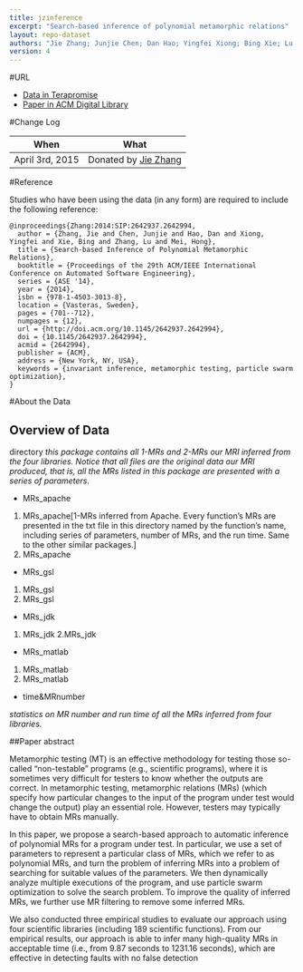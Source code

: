 ```yaml
---
title: jzinference
excerpt: "Search-based inference of polynomial metamorphic relations"
layout: repo-dataset
authors: "Jie Zhang; Junjie Chen; Dan Hao; Yingfei Xiong; Bing Xie; Lu Zhang; Hong Mei"
version: 4
---
```


#URL

* [Data in Terapromise](https://terapromise.csc.ncsu.edu:8443/!/#repo/view/head/other/jzinference)
* [Paper in ACM Digital Library](http://dl.acm.org/citation.cfm?id=2642994)

#Change Log

When | What
---- | ----
 April 3rd, 2015 | Donated by [Jie Zhang](/repo/people/data-donors/promise4.html)

#Reference

Studies who have been using the data (in any form) are required to include the following reference:

```
@inproceedings{Zhang:2014:SIP:2642937.2642994,
  author = {Zhang, Jie and Chen, Junjie and Hao, Dan and Xiong, Yingfei and Xie, Bing and Zhang, Lu and Mei, Hong},
  title = {Search-based Inference of Polynomial Metamorphic Relations},
  booktitle = {Proceedings of the 29th ACM/IEEE International Conference on Automated Software Engineering},
  series = {ASE '14},
  year = {2014},
  isbn = {978-1-4503-3013-8},
  location = {Vasteras, Sweden},
  pages = {701--712},
  numpages = {12},
  url = {http://doi.acm.org/10.1145/2642937.2642994},
  doi = {10.1145/2642937.2642994},
  acmid = {2642994},
  publisher = {ACM},
  address = {New York, NY, USA},
  keywords = {invariant inference, metamorphic testing, particle swarm optimization},
}
```

#About the Data

## Overview of Data

directory
*this package contains all 1-MRs and 2-MRs our MRI inferred from the four libraries. Notice that all files are the original data our MRI produced, that is, all the MRs listed in this package are presented with a series of parameters.*
* MRs_apache
 1. MRs_apache[1-MRs inferred from Apache. Every function’s MRs are presented in the txt file in this directory named by the function’s name, including series of parameters, number of MRs, and the run time. Same to the other similar packages.]
 2. MRs_apache
* MRs_gsl
 1. MRs_gsl
 2. MRs_gsl
* MRs_jdk	
 1. MRs_jdk
 2.MRs_jdk
* MRs_matlab
 1. MRs_matlab
 2. MRs_matlab
* time&MRnumber

*statistics on MR number and run time of all the MRs inferred from four libraries.*

##Paper abstract

Metamorphic testing (MT) is an effective methodology for testing those so-called “non-testable” programs (e.g., scientific programs), where it is sometimes very difficult for testers to know whether the outputs are correct. In metamorphic testing, metamorphic relations (MRs) (which specify how particular changes to the input of the program under test would change the output) play an essential role. However, testers may typically have to obtain MRs manually.

In this paper, we propose a search-based approach to automatic inference of polynomial MRs for a program under test. In particular, we use a set of parameters to represent a particular class of MRs, which we refer to as polynomial MRs, and turn the problem of inferring MRs into a problem of searching for suitable values of the parameters. We then dynamically analyze multiple executions of the program, and use particle swarm optimization to solve the search problem. To improve the quality of inferred MRs, we further use MR filtering to remove some inferred MRs.

We also conducted three empirical studies to evaluate our approach using four scientific libraries (including 189 scientific functions). From our empirical results, our approach is able to infer many high-quality MRs in acceptable time (i.e., from 9.87 seconds to 1231.16 seconds), which are effective in detecting faults with no false detection
